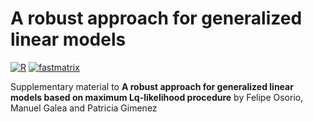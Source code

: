 # A robust approach for generalized linear models 

[![R](https://img.shields.io/badge/Made%20with-R%20under%20development-success)](https://cran.r-project.org/)
[![fastmatrix](https://img.shields.io/badge/Using%20robustbase-0.95--0-important)](https://cran.r-project.org/package=robustbase)

Supplementary material to **A robust approach for generalized linear models based on maximum Lq-likelihood procedure** by Felipe Osorio, Manuel Galea and Patricia Gimenez
